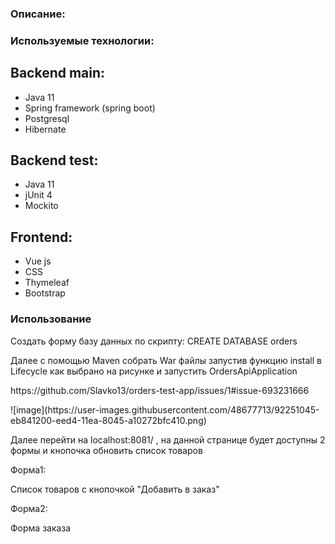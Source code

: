 
<h3>Описание:</h3>




<h3>Используемые технологии:</h3>

<h2>Backend main:</h2>
<ul>
   <li>Java 11</li>
   <li>Spring framework (spring boot)</li>
   <li>Postgresql</li>
   <li>Hibernate</li>
</ul>

<h2>Backend test:</h2>
<ul>
   <li>Java 11</li>
   <li>jUnit 4</li>
   <li>Mockito</li>
</ul>

 <h2>Frontend:</h2>
<ul>
   <li>Vue js</li>
   <li>CSS</li>
   <li>Thymeleaf</li>
   <li>Bootstrap</li>
</ul>
  
<h3>Использование</h3>
  <p>Создать форму базу данных по скрипту:  CREATE DATABASE orders </p>
  <p>Далее с помощью Maven собрать War файлы  запустив функцию install в Lifecycle как выбрано на рисунке и запустить OrdersApiApplication</p>
  <p>https://github.com/Slavko13/orders-test-app/issues/1#issue-693231666</p>
  ![image](https://user-images.githubusercontent.com/48677713/92251045-eb841200-eed4-11ea-8045-a10272bfc410.png)
  <p> Далее перейти на localhost:8081/ , на данной странице будет доступны 2 формы и кнопочка обновить список товаров</p>
  <p> Форма1: </p>
  <p> Список товаров с кнопочкой "Добавить в заказ"</p>
  <p> Форма2: </p>
  <p> Форма заказа </p>
  
